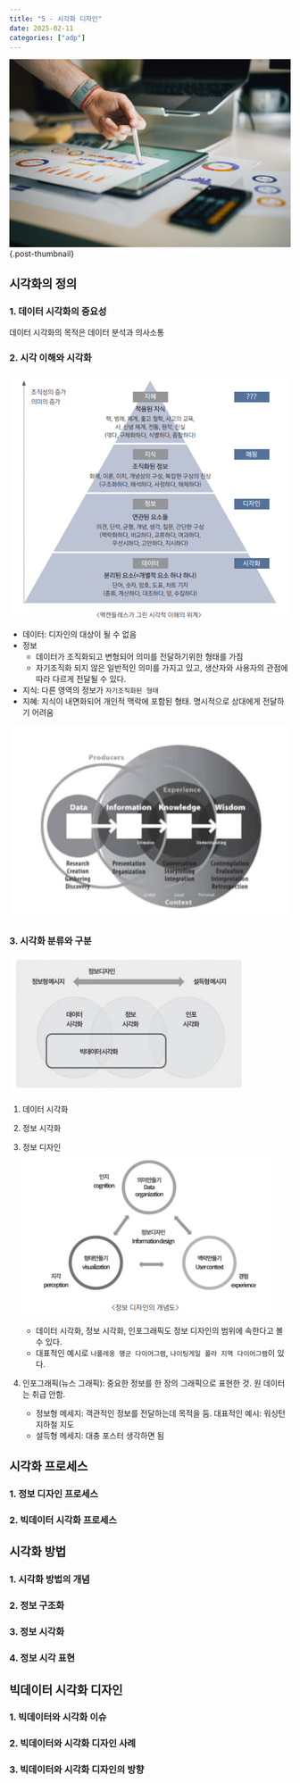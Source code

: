 ```yaml
---
title: "5 - 시각화 디자인"
date: 2025-02-11
categories: ["adp"]
---
```


![](/img/stat-thumb.jpg){.post-thumbnail}

## 시각화의 정의

### 1. 데이터 시각화의 중요성

데이터 시각화의 목적은 데이터 분석과 의사소통

### 2. 시각 이해와 시각화

![](img/2025-02-11-17-11-53.png)

- 데이터: 디자인의 대상이 될 수 없음
- 정보
    - 데이터가 조직화되고 변형되어 의미를 전달하기위한 형태를 가짐
    - 자기조직화 되지 않은 일반적인 의미를 가지고 있고, 생산자와 사용자의 관점에 따라 다르게 전달될 수 있다.
- 지식: 다른 영역의 정보가 `자기조직화된 형태`
- 지혜: 지식이 내면화되어 개인적 맥락에 포함된 형태. 명시적으로 상대에게 전달하기 어려움

![정보 인터랙션 디자인(사진좀 보이게 올려둬라 좀..)](img/2025-02-11-17-18-04.png)

### 3. 시각화 분류와 구분

![](img/2025-02-11-17-30-22.png)

1. 데이터 시각화
1. 정보 시각화
1. 정보 디자인
    ![](img/2025-02-11-17-24-05.png)
    - 데이터 시각화, 정보 시각화, 인포그래픽도 정보 디자인의 범위에 속한다고 볼 수 있다.
    - 대표적인 예시로 `나폴레옹 행군 다이어그램`, `나이팅게일 폴라 지역 다이어그램`이 있다.

1. 인포그래픽(뉴스 그래픽): 중요한 정보를 한 장의 그래픽으로 표현한 것. 원 데이터는 취급 안함.
    - 정보형 메세지: 객관적인 정보를 전달하는데 목적을 둠. 대표적인 예시: 워싱턴 지하철 지도
    - 설득형 메세지: 대충 포스터 생각하면 됨

## 시각화 프로세스

### 1. 정보 디자인 프로세스

### 2. 빅데이터 시각화 프로세스

## 시각화 방법

### 1. 시각화 방법의 개념

### 2. 정보 구조화

### 3. 정보 시각화

### 4. 정보 시각 표현

## 빅데이터 시각화 디자인

### 1. 빅데이터와 시각화 이슈

### 2. 빅데이터와 시각화 디자인 사례

### 3. 빅데이터와 시각화 디자인의 방향



